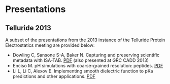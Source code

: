 Presentations
=============

Telluride 2013
--------------
A subset of the presentations from the 2013 instance of the Telluride Protein Electrostatics meeting are provided below:
* Dowling C, Sansone S-A, Baker N.  Capturing and preserving scientific metadata with ISA-TAB.  [PDF](2013-07-GRC-CADD-ISA-TAB.pdf) (also presented at GRC CADD 2013)
* Enciso M.  pH simulations with coarse-grained resolution:  peptides.  [PDF](2013-Alexov-TSRC_2013_Lin_Li.pdf)
* Li L, Li C, Alexov E.  Implementing smooth dielectric function to pKa predictions and other applications.  [PDF](2013-Enciso-Telluride_MEnciso.pdf)
